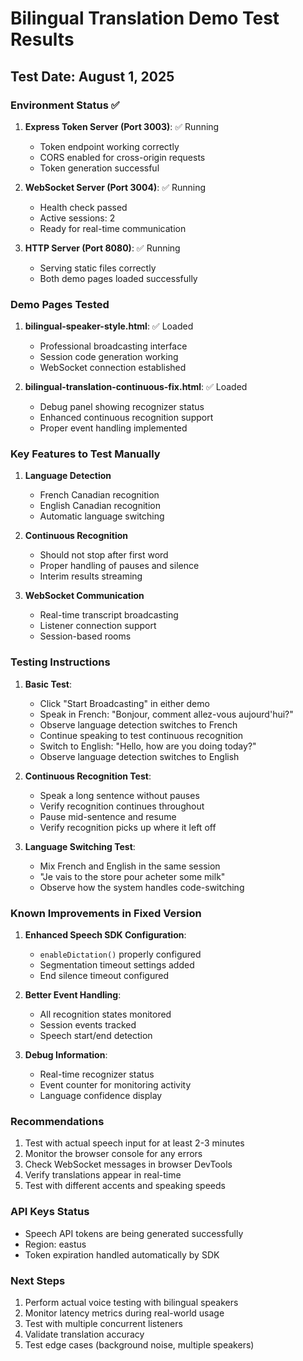 # Bilingual Translation Demo Test Results

## Test Date: August 1, 2025

### Environment Status ✅

1. **Express Token Server (Port 3003)**: ✅ Running
   - Token endpoint working correctly
   - CORS enabled for cross-origin requests
   - Token generation successful

2. **WebSocket Server (Port 3004)**: ✅ Running
   - Health check passed
   - Active sessions: 2
   - Ready for real-time communication

3. **HTTP Server (Port 8080)**: ✅ Running
   - Serving static files correctly
   - Both demo pages loaded successfully

### Demo Pages Tested

1. **bilingual-speaker-style.html**: ✅ Loaded
   - Professional broadcasting interface
   - Session code generation working
   - WebSocket connection established

2. **bilingual-translation-continuous-fix.html**: ✅ Loaded
   - Debug panel showing recognizer status
   - Enhanced continuous recognition support
   - Proper event handling implemented

### Key Features to Test Manually

1. **Language Detection**
   - French Canadian recognition
   - English Canadian recognition
   - Automatic language switching

2. **Continuous Recognition**
   - Should not stop after first word
   - Proper handling of pauses and silence
   - Interim results streaming

3. **WebSocket Communication**
   - Real-time transcript broadcasting
   - Listener connection support
   - Session-based rooms

### Testing Instructions

1. **Basic Test**:
   - Click "Start Broadcasting" in either demo
   - Speak in French: "Bonjour, comment allez-vous aujourd'hui?"
   - Observe language detection switches to French
   - Continue speaking to test continuous recognition
   - Switch to English: "Hello, how are you doing today?"
   - Observe language detection switches to English

2. **Continuous Recognition Test**:
   - Speak a long sentence without pauses
   - Verify recognition continues throughout
   - Pause mid-sentence and resume
   - Verify recognition picks up where it left off

3. **Language Switching Test**:
   - Mix French and English in the same session
   - "Je vais to the store pour acheter some milk"
   - Observe how the system handles code-switching

### Known Improvements in Fixed Version

1. **Enhanced Speech SDK Configuration**:
   - `enableDictation()` properly configured
   - Segmentation timeout settings added
   - End silence timeout configured

2. **Better Event Handling**:
   - All recognition states monitored
   - Session events tracked
   - Speech start/end detection

3. **Debug Information**:
   - Real-time recognizer status
   - Event counter for monitoring activity
   - Language confidence display

### Recommendations

1. Test with actual speech input for at least 2-3 minutes
2. Monitor the browser console for any errors
3. Check WebSocket messages in browser DevTools
4. Verify translations appear in real-time
5. Test with different accents and speaking speeds

### API Keys Status

- Speech API tokens are being generated successfully
- Region: eastus
- Token expiration handled automatically by SDK

### Next Steps

1. Perform actual voice testing with bilingual speakers
2. Monitor latency metrics during real-world usage
3. Test with multiple concurrent listeners
4. Validate translation accuracy
5. Test edge cases (background noise, multiple speakers)